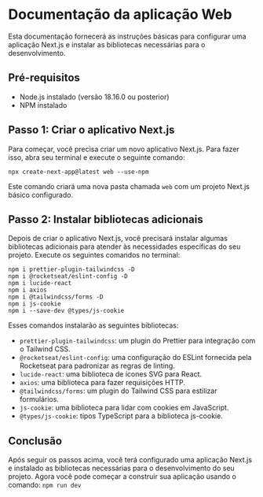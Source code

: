 # Documentação da aplicação Web

Esta documentação fornecerá as instruções básicas para configurar uma aplicação Next.js e instalar as bibliotecas necessárias para o desenvolvimento.

## Pré-requisitos

- Node.js instalado (versão 18.16.0 ou posterior)
- NPM instalado 

## Passo 1: Criar o aplicativo Next.js

Para começar, você precisa criar um novo aplicativo Next.js. Para fazer isso, abra seu terminal e execute o seguinte comando:

```
npx create-next-app@latest web --use-npm
```

Este comando criará uma nova pasta chamada `web` com um projeto Next.js básico configurado.

## Passo 2: Instalar bibliotecas adicionais

Depois de criar o aplicativo Next.js, você precisará instalar algumas bibliotecas adicionais para atender às necessidades específicas do seu projeto. Execute os seguintes comandos no terminal:

```
npm i prettier-plugin-tailwindcss -D
npm i @rocketseat/eslint-config -D
npm i lucide-react
npm i axios
npm i @tailwindcss/forms -D
npm i js-cookie
npm i --save-dev @types/js-cookie
```

Esses comandos instalarão as seguintes bibliotecas:

- `prettier-plugin-tailwindcss`: um plugin do Prettier para integração com o Tailwind CSS.
- `@rocketseat/eslint-config`: uma configuração do ESLint fornecida pela Rocketseat para padronizar as regras de linting.
- `lucide-react`: uma biblioteca de ícones SVG para React.
- `axios`: uma biblioteca para fazer requisições HTTP.
- `@tailwindcss/forms`: um plugin do Tailwind CSS para estilizar formulários.
- `js-cookie`: uma biblioteca para lidar com cookies em JavaScript.
- `@types/js-cookie`: tipos TypeScript para a biblioteca js-cookie.


## Conclusão

Após seguir os passos acima, você terá configurado uma aplicação Next.js e instalado as bibliotecas necessárias para o desenvolvimento do seu projeto. Agora você pode começar a construir sua aplicação usando o comando: `npm run dev `


